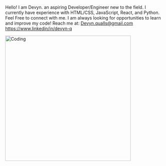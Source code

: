 Hello! I am Devyn. an aspiring Developer/Engineer new to the field.
I currently have experience with HTML/CSS, JavaScript, React, and Python.
Feel Free to connect with me. I am always looking for opportunities to learn and improve my code!
Reach me at: Devyn.qualls@gmail.com                https://www.linkedin/in/devyn-q


 <img align="center" alt="Coding" width="400" src="https://i.pinimg.com/originals/e4/26/70/e426702edf874b181aced1e2fa5c6cde.gif">
